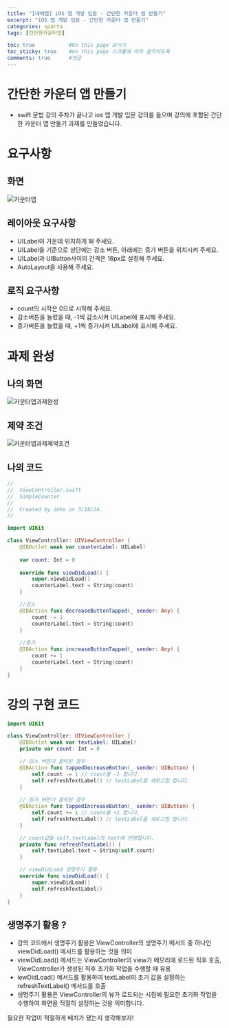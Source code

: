 ```yaml
---
title: "[내배캠] iOS 앱 개발 입문 - 간단한 카운터 앱 만들기"
excerpt: "iOS 앱 개발 입문 - 간단한 카운터 앱 만들기"
categories: sparta
tags: [간단한카운터앱]

toc: true           #On this page 보이기 
toc_sticky: true    #on this page 스크롤에 따라 움직이도록 
comments: true      #댓글
---
```

# 간단한 카운터 앱 만들기 
- swift 문법 강의 주차가 끝나고 ios 앱 개발 입문 강의를 들으며 강의에 포함된 간단한 카운터 앱 만들기 과제를 만들었습니다. 

# 요구사항
## 화면 
![카운터앱](/assets/images/categories/sparta/2024-03-19-카운터앱.png)

## 레이아웃 요구사항
- UILabel이 가운데 위치하게 해 주세요.
- UILabel을 기준으로 상단에는 감소 버튼, 아래에는 증가 버튼을 위치시켜 주세요. 
- UILabel과 UIButton사이의 간격은 16px로 설정해 주세요. 
- AutoLayout을 사용해 주세요. 

## 로직 요구사항 
- count의 시작은 0으로 시작해 주세요. 
- 감소버튼을 눌렀을 때, -1씩 감소시켜 UILabel에 표시해 주세요. 
- 증가버튼을 눌렀을 때, +1씩 증가시켜 UILabel에 표시해 주세요. 

# 과제 완성 
## 나의 화면 
![카운터앱과제완성](/assets/images/categories/sparta/2024-03-19-카운터앱과제완성.png)

## 제약 조건
![카운터앱과제제약조건](/assets/images/categories/sparta/2024-03-19-카운터앱과제제약조건.png)

## 나의 코드 
``` swift 
//
//  ViewController.swift
//  SimpleCounter
//
//  Created by imhs on 3/18/24.
//

import UIKit

class ViewController: UIViewController {
    @IBOutlet weak var counterLabel: UILabel!
    
    var count: Int = 0
    
    override func viewDidLoad() {
        super.viewDidLoad()
        counterLabel.text = String(count)
    }

    //감소
    @IBAction func decreaseButtonTapped(_ sender: Any) {
        count -= 1
        counterLabel.text = String(count)
    }
    
    //증가
    @IBAction func increaseButtonTapped(_ sender: Any) {
        count += 1
        counterLabel.text = String(count)
    }
}
``` 

# 강의 구현 코드 
``` swift 
import UIKit

class ViewController: UIViewController {
    @IBOutlet weak var textLabel: UILabel!
    private var count: Int = 0 

    // 감소 버튼이 클릭된 경우 
    @IBAction func tappedDecreaseButton(_ sender: UIButton) {
        self.count -= 1 // count를 -1 합니다. 
        self.refreshTextLabel() // textLabel을 새로고침 합니다. 
    }
    
    // 증가 버튼이 클릭된 경우  
    @IBAction func tappedIncreaseButton(_ sender: UIButton) {
        self.count += 1 // count를 +1 합니다. 
        self.refreshTextLabel() // textLabel을 새로고침 합니다. 
    }

    // count값을 self.textLabel의 text에 반영합니다. 
    private func refreshTextLabel() {
        self.textLabel.text = String(self.count)
    }

    // viewDidLoad 생명주기 활용 
    override func viewDidLoad() {
        super.viewDidLoad()
        self.refreshTextLabel()
    }
}
``` 

## 생명주기 활용 ? 
- 강의 코드에서 생명주기 활용은 ViewController의 생명주기 메서드 중 하나인 viewDidLoad() 메서드를 활용하는 것을 의미
- viewDidLoad() 메서드는 ViewController의 view가 메모리에 로드된 직후 호출, ViewController가 생성된 직후 초기화 작업을 수행할 때 유용
- iewDidLoad() 메서드를 활용하여 textLabel의 초기 값을 설정하는 refreshTextLabel() 메서드를 호출
- 생명주기 활용은 ViewController의 뷰가 로드되는 시점에 필요한 초기화 작업을 수행하여 화면을 적절히 설정하는 것을 의미합니다.

필요한 작업이 적절하게 배치가 됐는지 생각해보자! 